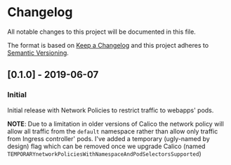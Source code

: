 # Changelog
All notable changes to this project will be documented in this file.

The format is based on [Keep a Changelog](http://keepachangelog.com/en/1.0.0/)
and this project adheres to [Semantic Versioning](http://semver.org/spec/v2.0.0.html).


## [0.1.0] - 2019-06-07
### Initial
Initial release with Network Policies to restrict
traffic to webapps' pods.

**NOTE**: Due to a limitation in older versions of Calico
the network policy will allow all traffic from the `default`
namespace rather than allow only traffic from Ingress controller'
pods. I've added a temporary (ugly-named by design) flag which
can be removed once we upgrade Calico (named `TEMPORARYnetworkPoliciesWithNamespaceAndPodSelectorsSupported`)
